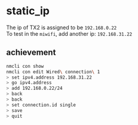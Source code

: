 # static_ip

The ip of TX2 is assigned to be `192.168.0.22`  
To test in the `miwifi`, add another ip: `192.168.31.22`  

## achievement
```bash
nmcli con show
nmcli con edit Wired\ connection\ 1
> set ipv4.address 192.168.31.22
> go ipv4.address
> add 192.168.0.22/24
> back
> back
> set connection.id single
> save
> quit
```